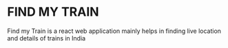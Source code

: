 # FIND MY TRAIN

Find my Train is a react web application mainly helps in finding live location and details of trains in India

